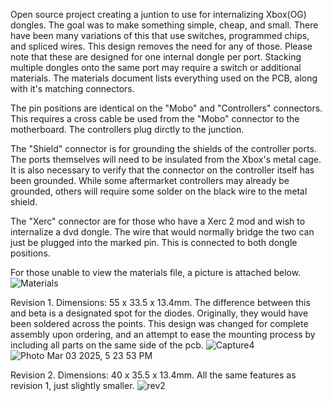 Open source project creating a juntion to use for internalizing 
Xbox(OG) dongles. The goal was to make something simple, cheap, 
and small. There have been many variations of this that use 
switches, programmed chips, and spliced wires. This design 
removes the need for any of those. Please note that these are 
designed for one internal dongle per port. Stacking multiple 
dongles onto the same port may require a switch or additional 
materials. The materials document lists everything used on the 
PCB, along with it's matching connectors.

The pin positions are identical on the "Mobo" and "Controllers" 
connectors. This requires a cross cable be used from the "Mobo" 
connector to the motherboard. The controllers plug dirctly to the 
junction.

The "Shield" connector is for grounding the shields of 
the controller ports. The ports themselves will need to be 
insulated from the Xbox's metal cage. It is also necessary to 
verify that the connector on the controller itself has been 
grounded. While some aftermarket controllers may already be 
grounded, others will require some solder on the black wire to the
metal shield.

The "Xerc" connector are for those who have a Xerc 2 mod and wish
to internalize a dvd dongle. The wire that would normally bridge 
the two can just be plugged into the marked pin. This is connected
to both dongle positions.

For those unable to view the materials file, a picture is attached below.
![Materials](https://github.com/user-attachments/assets/8abe7969-0ff1-4a40-8686-271a1112ba3c)


Revision 1. 
Dimensions: 55 x 33.5 x 13.4mm. 
The difference between this and beta is a designated spot for the 
diodes. Originally, they would have been soldered across the points. 
This design was changed for complete assembly upon ordering, and an 
attempt to ease the mounting process by including all parts on the 
same side of the pcb.
![Capture4](https://github.com/user-attachments/assets/b9e58128-922b-4c57-b4a4-7e30746dc90b)
![Photo Mar 03 2025, 5 23 53 PM](https://github.com/user-attachments/assets/ddb39b83-0f5b-473f-87bb-859137f2fba1)

Revision 2. 
Dimensions: 40 x 35.5 x 13.4mm. 
All the same features as revision 1, just slightly smaller.
![rev2](https://github.com/user-attachments/assets/b68dc474-2a9a-49ac-a6f3-9fb4e457c727)
